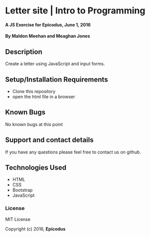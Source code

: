 # Letter site | Intro to Programming

#### A JS Exercise for Epicodus, June 1, 2016

#### By **Maldon Meehan and Meaghan Jones**

## Description
Create a letter using JavaScript and input forms.

## Setup/Installation Requirements

* Clone this repository
* open the html file in a browser

## Known Bugs

No known bugs at this point

## Support and contact details

If you have any questions please feel free to contact us on github.

## Technologies Used

* HTML
* CSS
* Bootstrap
* JavaScript

### License

MIT License

Copyright (c) 2016, **Epicodus**
